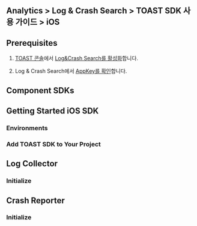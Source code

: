 ## Analytics > Log & Crash Search > TOAST SDK 사용 가이드 > iOS

## Prerequisites

1. [TOAST 콘솔](https://console.toast.com)에서 [Log&Crash Search를 활성화](https://docs.toast.com/ko/Analytics/Log%20&%20Crash%20Search/ko/console-guide/)합니다.

2. Log & Crash Search에서 [AppKey를 확인](https://docs.toast.com/ko/Analytics/Log%20&%20Crash%20Search/ko/console-guide/#appkey)합니다.

## Component SDKs



## Getting Started iOS SDK

### Environments



### Add TOAST SDK to Your Project



## Log Collector

### Initialize



## Crash Reporter

### Initialize


